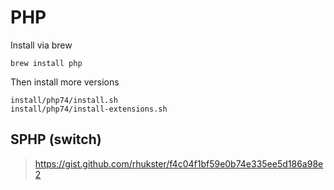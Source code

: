 PHP
===

Install via brew
```
brew install php
```

Then install more versions
```
install/php74/install.sh
install/php74/install-extensions.sh
```

## SPHP (switch)
> https://gist.github.com/rhukster/f4c04f1bf59e0b74e335ee5d186a98e2


